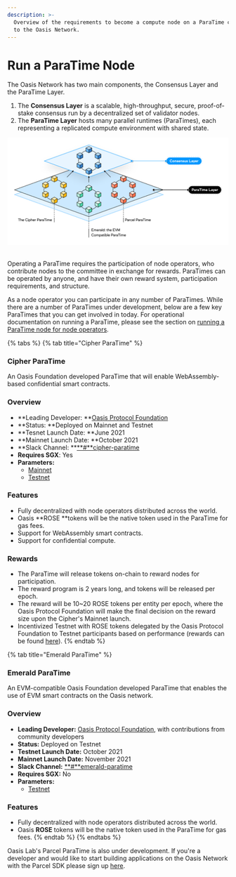 ```yaml
---
description: >-
  Overview of the requirements to become a compute node on a ParaTime connected
  to the Oasis Network.
---
```


# Run a ParaTime Node

The Oasis Network has two main components, the Consensus Layer and the ParaTime Layer.

1. The **Consensus Layer** is a scalable, high-throughput, secure, proof-of-stake consensus run by a decentralized set of validator nodes.
2. The **ParaTime Layer** hosts many parallel runtimes (ParaTimes), each representing a replicated compute environment with shared state.

![](<../.gitbook/assets/image (3).png>)

\
Operating a ParaTime requires the participation of node operators, who contribute nodes to the committee in exchange for rewards. ParaTimes can be operated by anyone, and have their own reward system, participation requirements, and structure.

As a node operator you can participate in any number of ParaTimes. While there are a number of ParaTimes under development, below are a few key ParaTimes that you can get involved in today. For operational documentation on running a ParaTime, please see the section on [running a ParaTime node for node operators](../run-a-node/set-up-your-node/run-a-paratime-node.md).

{% tabs %}
{% tab title="Cipher ParaTime" %}
### Cipher ParaTime

An Oasis Foundation developed ParaTime that will enable WebAssembly-based confidential smart contracts.

### Overview&#x20;

* **Leading Developer: **[Oasis Protocol Foundation](http://oasisprotocol.org)
* **Status: **Deployed on Mainnet and Testnet
* **Tesnet Launch Date: **June 2021
* **Mainnet Launch Date: **October 2021
* **Slack Channel: **[**#**cipher-paratime](../oasis-network/connect-with-us.md#social-media-channels)
* **Requires SGX**: Yes
* **Parameters:**
  * [Mainnet](../oasis-network/network-parameters.md#cipher-paratime)
  * [Testnet](../foundation/testnet/#cipher-paratime)

### Features

* Fully decentralized with node operators distributed across the world.
* Oasis **ROSE **tokens will be the native token used in the ParaTime for gas fees.
* Support for WebAssembly smart contracts.
* Support for confidential compute.

### Rewards

* The ParaTime will release tokens on-chain to reward nodes for participation.
* The reward program is 2 years long, and tokens will be released per epoch.
* The reward will be 10\~20 ROSE tokens per entity per epoch, where the Oasis Protocol Foundation will make the final decision on the reward size upon the Cipher's Mainnet launch.
* Incentivized Testnet with ROSE tokens delegated by the Oasis Protocol Foundation to Testnet participants based on performance (rewards can be found [here](https://oasis-foundation.medium.com/oasis-cipher-paratime-c9f40ae64946)).
{% endtab %}

{% tab title="Emerald ParaTime" %}
### Emerald ParaTime

An EVM-compatible Oasis Foundation developed ParaTime that enables the use of EVM smart contracts on the Oasis network.

### Overview

* **Leading Developer:** [Oasis Protocol Foundation](https://oasisprotocol.org), with contributions from community developers
* **Status:** Deployed on Testnet
* **Testnet Launch Date:** October 2021
* **Mainnet Launch Date:** November 2021
* **Slack Channel:** [**#**emerald-paratime](../oasis-network/connect-with-us.md#social-media-channels)
* **Requires SGX:** No
* **Parameters:**
  * [Testnet](../foundation/testnet/#emerald-paratime)

### Features

* Fully decentralized with node operators distributed across the world.
* Oasis **ROSE** tokens will be the native token used in the ParaTime for gas fees.
{% endtab %}
{% endtabs %}

Oasis Lab's Parcel ParaTime is also under development. If you're a developer and would like to start building applications on the Oasis Network with the Parcel SDK please sign up [here](https://www.oasislabs.com/parcelsdk).
